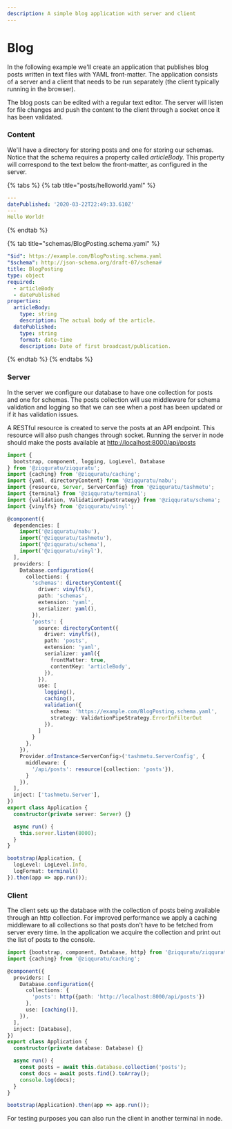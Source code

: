 ```yaml
---
description: A simple blog application with server and client
---
```


# Blog

In the following example we'll create an application that publishes blog posts written in text files with YAML front-matter. The application consists of a server and a client that needs to be run separately \(the client typically running in the browser\).

The blog posts can be edited with a regular text editor. The server will listen for file changes and push the content to the client through a socket once it has been validated.

### Content

We'll have a directory for storing posts and one for storing our schemas. Notice that the schema requires a property called _articleBody._ This property will correspond to the text below the front-matter, as configured in the server.

{% tabs %}
{% tab title="posts/helloworld.yaml" %}
```yaml
---
datePublished: '2020-03-22T22:49:33.610Z'
---
Hello World!
```
{% endtab %}

{% tab title="schemas/BlogPosting.schema.yaml" %}
```yaml
"$id": https://example.com/BlogPosting.schema.yaml
"$schema": http://json-schema.org/draft-07/schema#
title: BlogPosting
type: object
required:
  - articleBody
  - datePublished
properties:
  articleBody:
    type: string
    description: The actual body of the article.
  datePublished:
    type: string
    format: date-time
    description: Date of first broadcast/publication.
```
{% endtab %}
{% endtabs %}

### Server

In the server we configure our database to have one collection for posts and one for schemas. The posts collection will use middleware for schema validation and logging so that we can see when a post has been updated or if it has validation issues.

A RESTful resource is created to serve the posts at an API endpoint. This resource will also push changes through socket. Running the server in node should make the posts available at [http://localhost:8000/api/posts](http://localhost:8000/api/posts)

```typescript
import {
  bootstrap, component, logging, LogLevel, Database
} from '@ziqquratu/ziqquratu';
import {caching} from '@ziqquratu/caching';
import {yaml, directoryContent} from '@ziqquratu/nabu';
import {resource, Server, ServerConfig} from '@ziqquratu/tashmetu';
import {terminal} from '@ziqquratu/terminal';
import {validation, ValidationPipeStrategy} from '@ziqquratu/schema';
import {vinylfs} from '@ziqquratu/vinyl';

@component({
  dependencies: [
    import('@ziqquratu/nabu'),
    import('@ziqquratu/tashmetu'),
    import('@ziqquratu/schema'),
    import('@ziqquratu/vinyl'),
  ],
  providers: [
    Database.configuration({
      collections: {
        'schemas': directoryContent({
          driver: vinylfs(),
          path: 'schemas',
          extension: 'yaml',
          serializer: yaml(),
        }),
        'posts': {
          source: directoryContent({
            driver: vinylfs(),
            path: 'posts',
            extension: 'yaml',
            serializer: yaml({
              frontMatter: true,
              contentKey: 'articleBody',
            }),
          }),
          use: [
            logging(),
            caching(),
            validation({
              schema: 'https://example.com/BlogPosting.schema.yaml',
              strategy: ValidationPipeStrategy.ErrorInFilterOut
            }),
          ]
        }
      },
    }),
    Provider.ofInstance<ServerConfig>('tashmetu.ServerConfig', {
      middleware: {
        '/api/posts': resource({collection: 'posts'}),
      }
    }),
  ],
  inject: ['tashmetu.Server'],
})
export class Application {
  constructor(private server: Server) {}

  async run() {
    this.server.listen(8000);
  }
}

bootstrap(Application, {
  logLevel: LogLevel.Info,
  logFormat: terminal()
}).then(app => app.run());

```

### Client

The client sets up the database with the collection of posts being available through an http collection. For improved performance we apply a caching middleware to all collections so that posts don't have to be fetched from server every time. In the application we acquire the collection and print out the list of posts to the console.

```typescript
import {bootstrap, component, Database, http} from '@ziqquratu/ziqquratu';
import {caching} from '@ziqquratu/caching';

@component({
  providers: [
    Database.configuration({
      collections: {
        'posts': http({path: 'http://localhost:8000/api/posts'})
      },
      use: [caching()],
    }),
  ],
  inject: [Database],
})
export class Application {
  constructor(private database: Database) {}

  async run() {
    const posts = await this.database.collection('posts');
    const docs = await posts.find().toArray();
    console.log(docs);
  }
}

bootstrap(Application).then(app => app.run());
```

For testing purposes you can also run the client in another terminal in node.


